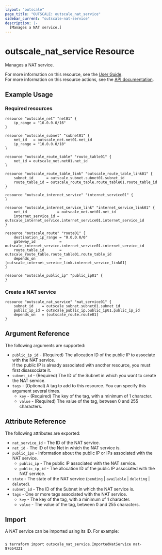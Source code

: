 ```yaml
---
layout: "outscale"
page_title: "OUTSCALE: outscale_nat_service"
sidebar_current: "outscale-nat-service"
description: |-
  [Manages a NAT service.]
---
```


# outscale_nat_service Resource

Manages a NAT service.

For more information on this resource, see the [User Guide](https://docs.outscale.com/en/userguide/About-NAT-Gateways.html).  
For more information on this resource actions, see the [API documentation](https://docs.outscale.com/api#3ds-outscale-api-natservice).

## Example Usage

### Required resources

```hcl
resource "outscale_net" "net01" {
    ip_range = "10.0.0.0/16"
}

resource "outscale_subnet" "subnet01" {
    net_id   = outscale_net.net01.net_id
    ip_range = "10.0.0.0/18"
}

resource "outscale_route_table" "route_table01" {
    net_id = outscale_net.net01.net_id
}

resource "outscale_route_table_link" "outscale_route_table_link01" {
    subnet_id      = outscale_subnet.subnet01.subnet_id
    route_table_id = outscale_route_table.route_table01.route_table_id
}

resource "outscale_internet_service" "internet_service01" {
}

resource "outscale_internet_service_link" "internet_service_link01" {
    net_id              = outscale_net.net01.net_id
    internet_service_id = outscale_internet_service.internet_service01.internet_service_id
}

resource "outscale_route" "route01" {
    destination_ip_range = "0.0.0.0/0"
    gateway_id           = outscale_internet_service.internet_service01.internet_service_id
    route_table_id       = outscale_route_table.route_table01.route_table_id
    depends_on           = [outscale_internet_service_link.internet_service_link01]
}

resource "outscale_public_ip" "public_ip01" {
}
```

### Create a NAT service

```hcl
resource "outscale_nat_service" "nat_service01" {
    subnet_id    = outscale_subnet.subnet01.subnet_id
    public_ip_id = outscale_public_ip.public_ip01.public_ip_id
    depends_on   = [outscale_route.route01]
}
```

## Argument Reference

The following arguments are supported:

* `public_ip_id` - (Required) The allocation ID of the public IP to associate with the NAT service.<br />
If the public IP is already associated with another resource, you must first disassociate it.
* `subnet_id` - (Required) The ID of the Subnet in which you want to create the NAT service.
* `tags` - (Optional) A tag to add to this resource. You can specify this argument several times.
    * `key` - (Required) The key of the tag, with a minimum of 1 character.
    * `value` - (Required) The value of the tag, between 0 and 255 characters.

## Attribute Reference

The following attributes are exported:

* `nat_service_id` - The ID of the NAT service.
* `net_id` - The ID of the Net in which the NAT service is.
* `public_ips` - Information about the public IP or IPs associated with the NAT service.
    * `public_ip` - The public IP associated with the NAT service.
    * `public_ip_id` - The allocation ID of the public IP associated with the NAT service.
* `state` - The state of the NAT service (`pending` \| `available` \| `deleting` \| `deleted`).
* `subnet_id` - The ID of the Subnet in which the NAT service is.
* `tags` - One or more tags associated with the NAT service.
    * `key` - The key of the tag, with a minimum of 1 character.
    * `value` - The value of the tag, between 0 and 255 characters.

## Import

A NAT service can be imported using its ID. For example:

```console

$ terraform import outscale_nat_service.ImportedNatService nat-87654321

```